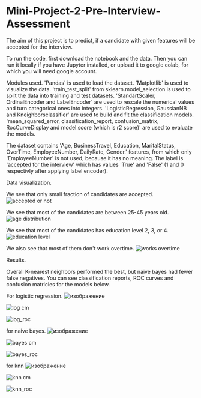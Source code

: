 # Mini-Project-2-Pre-Interview-Assessment

The aim of this project is to predict, if a candidate with given features will be accepted for the interview.

 To run the code, first download the notebook and the data. Then you can run it locally if you have Jupyter installed, or upload it to google colab, for which you will need google account.

 Modules used.
 'Pandas' is used to load the dataset. 'Matplotlib' is used to visualize the data. 'train_test_split' from sklearn.model_selection is used to split the data into training and test datasets. 'StandartScaler, OrdinalEncoder and LabelEncoder' are used to rescale the numerical values and turn categorical ones into integers. 'LogisticRegression, GaussianNB and Kneighborsclassifier' are used to build and fit the classification models. 'mean_squared_error, classification_report, confusion_matrix, RocCurveDisplay and model.score (which is r2 score)' are used to evaluate the models.

 The dataset contains 'Age,	BusinessTravel,	Education,	MaritalStatus,	OverTime,	EmployeeNumber,	DailyRate,	Gender.' features, from which only 'EmployeeNumber' is not used, because it has no meaning. The label is 'accepted for the interview' which has values 'True' and 'False' (1 and 0 respectivly after applying label encoder).

 Data visualization.

 We see that only small fraction of candidates are accepted.![accepted or not](https://github.com/SargisArzumanyan/Mini-Project-2-Pre-Interview-Assessment/assets/82839525/377b3a0c-6696-44ab-991f-30844eb4132a)

We see that most of the candidates are between 25-45 years old.![age distribution](https://github.com/SargisArzumanyan/Mini-Project-2-Pre-Interview-Assessment/assets/82839525/cd12fa51-7b34-48ee-95e5-e86b1cefe5bd)

We see that most of the candidates has education level 2, 3, or 4.![education level](https://github.com/SargisArzumanyan/Mini-Project-2-Pre-Interview-Assessment/assets/82839525/271d9227-c37b-4448-b11f-7b6c9636ad62)

We also see that most of them don't work overtime. ![works overtime](https://github.com/SargisArzumanyan/Mini-Project-2-Pre-Interview-Assessment/assets/82839525/d6cbbb98-6b90-4e25-8e5d-da863c5298d5)

Results.

Overall K-nearest neighbors performed the best, but naive bayes had fewer false negatives. You can see classification reports, ROC curves and confusion matricies for the models below.

For logistic regression.
![изображение](https://github.com/SargisArzumanyan/Mini-Project-2-Pre-Interview-Assessment/assets/82839525/00c8cad6-6c3f-4248-a2dc-a91659667e0a)

![log cm](https://github.com/SargisArzumanyan/Mini-Project-2-Pre-Interview-Assessment/assets/82839525/3e4433bb-01a3-475b-91c6-527279381306)

![log_roc](https://github.com/SargisArzumanyan/Mini-Project-2-Pre-Interview-Assessment/assets/82839525/852a65c2-e5cb-49d5-bbff-7fe4890cbf47)

for naive bayes.
![изображение](https://github.com/SargisArzumanyan/Mini-Project-2-Pre-Interview-Assessment/assets/82839525/fbfe2faf-33dc-49a9-b443-9a8e5c97ee91)

![bayes cm](https://github.com/SargisArzumanyan/Mini-Project-2-Pre-Interview-Assessment/assets/82839525/6211775c-39da-4c39-b563-e079739053c6)

![bayes_roc](https://github.com/SargisArzumanyan/Mini-Project-2-Pre-Interview-Assessment/assets/82839525/c22f760a-3a48-48b8-ba72-3559af7b6af8)

for knn
![изображение](https://github.com/SargisArzumanyan/Mini-Project-2-Pre-Interview-Assessment/assets/82839525/603ef020-c65a-4e83-b309-7c10561a8e2d)

![knn cm](https://github.com/SargisArzumanyan/Mini-Project-2-Pre-Interview-Assessment/assets/82839525/5fee2ad2-7d52-4a28-838b-47943f45b80b)

![knn_roc](https://github.com/SargisArzumanyan/Mini-Project-2-Pre-Interview-Assessment/assets/82839525/230fb2ac-3ab0-44d0-9848-b77148619318)
